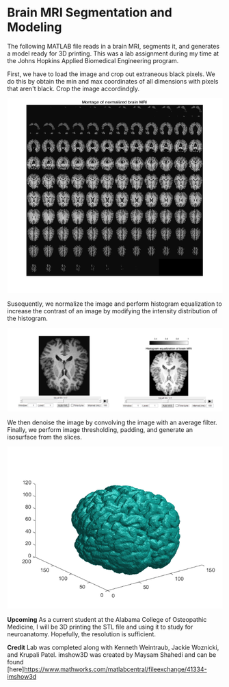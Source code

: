 # Brain MRI Segmentation and Modeling
The following MATLAB file reads in a brain MRI, segments it, and generates a model ready for 3D printing. This was a lab assignment during my time at the Johns Hopkins Applied Biomedical Engineering program. 

First, we have to load the image and crop out extraneous black pixels. We do this by obtain the min and max coordinates of all dimensions with pixels that aren't black. Crop the image accordindgly. 

![](https://raw.githubusercontent.com/aznxed/brain-mri-segmentation/master/img/Montage%20of%20Normalized%20Brain%20MRI.png)

Susequently, we normalize the image and perform histogram equalization to increase the contrast of an image by modifying the intensity distribution of the histogram.

![](https://raw.githubusercontent.com/aznxed/brain-mri-segmentation/master/img/Histogram%20Equalized%20Brain%20MRI.png)

We then denoise the image by convolving the image with an average filter. Finally, we perform image thresholding, padding, and generate an isosurface from the slices. 

![](https://raw.githubusercontent.com/aznxed/brain-mri-segmentation/master/img/Brain%20Isosurface.png)

**Upcoming**
As a current student at the Alabama College of Osteopathic Medicine, I will be 3D printing the STL file and using it to study for neuroanatomy. Hopefully, the resolution is sufficient. 

**Credit**
Lab was completed along with Kenneth Weintraub, Jackie Woznicki, and Krupali Patel. 
imshow3D was created by Maysam Shahedi and can be found [here]https://www.mathworks.com/matlabcentral/fileexchange/41334-imshow3d